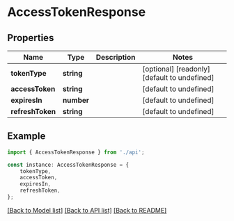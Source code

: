 # AccessTokenResponse


## Properties

Name | Type | Description | Notes
------------ | ------------- | ------------- | -------------
**tokenType** | **string** |  | [optional] [readonly] [default to undefined]
**accessToken** | **string** |  | [default to undefined]
**expiresIn** | **number** |  | [default to undefined]
**refreshToken** | **string** |  | [default to undefined]

## Example

```typescript
import { AccessTokenResponse } from './api';

const instance: AccessTokenResponse = {
    tokenType,
    accessToken,
    expiresIn,
    refreshToken,
};
```

[[Back to Model list]](../README.md#documentation-for-models) [[Back to API list]](../README.md#documentation-for-api-endpoints) [[Back to README]](../README.md)
